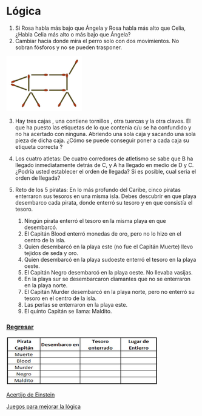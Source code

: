 # Lógica
1. Si Rosa habla más bajo que Ángela y Rosa habla más alto que Celia, ¿Habla Celia más alto o más bajo que Ángela?
2. Cambiar hacia donde mira el perro solo con dos movimientos. No sobran fósforos y no se pueden trasponer.
   
<img src="/Img/Imagen3.jpg" alt="Perro" width="200"/> 

3. Hay tres cajas , una contiene tornillos , otra tuercas y la otra clavos. El que ha puesto las etiquetas de lo que contenía c/u se ha confundido y no ha acertado con ninguna. Abriendo una sola caja y sacando una sola pieza de dicha caja.
 ¿Cómo se puede conseguir poner a cada caja su etiqueta correcta ?
4. Los cuatro atletas: De cuatro corredores de atletismo se sabe que B ha llegado inmediatamente detrás de C, y A ha llegado en medio de D y C. ¿Podría usted establecer el orden de llegada? Si es posible, cual seria el orden de llegada?
5. Reto de los 5 piratas:
   En lo más profundo del Caribe, cinco piratas enterraron sus tesoros en una misma isla.
   Debes descubrir en que playa desembarco cada pirata, donde enterró su tesoro y en que consistía el tesoro.

   1. Ningún pirata enterró el tesoro en la misma playa en que desembarcó.
   2. El Capitán Blood enterró monedas de oro, pero no lo hizo en el centro de la isla.
   3. Quien desembarcó en la playa este (no fue el Capitán Muerte) llevo tejidos de seda y oro.
   4. Quien desembarcó en la playa sudoeste enterró el tesoro en la playa oeste.
   5. El Capitán Negro desembarcó en la playa oeste. No llevaba vasijas.
   6. En la playa sur se desembarcaron diamantes que no se enterraron en la playa norte.
   7. El Capitán Murder desembarcó en la playa norte, pero no enterró su tesoro en el centro de la isla.
   8. Las perlas se enterraron en la playa este.
   9. El quinto Capitán se llama: Maldito.
  
### [Regresar](README.md)
<img src="/Img/Imagen4.jpg" alt="Reto de los 5 piratas" width="400"/> 

[Acertijo de Einstein](https://www.cerebrol.com/logica/problemas/acertijo-de-einstein/)

[Juegos para mejorar la lógica](https://poki.com/es/l%C3%B3gica)

